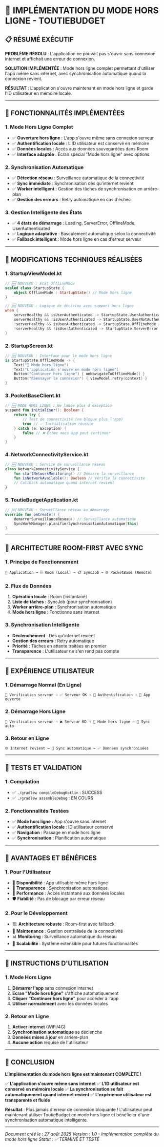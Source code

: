 # 🚀 **IMPLÉMENTATION DU MODE HORS LIGNE - TOUTIEBUDGET**

## 📋 **RÉSUMÉ EXÉCUTIF**

**PROBLÈME RÉSOLU** : L'application ne pouvait pas s'ouvrir sans connexion internet et affichait une erreur de connexion.

**SOLUTION IMPLÉMENTÉE** : Mode hors ligne complet permettant d'utiliser l'app même sans internet, avec synchronisation automatique quand la connexion revient.

**RÉSULTAT** : L'application s'ouvre maintenant en mode hors ligne et garde l'ID utilisateur en mémoire locale.

---

## 🎯 **FONCTIONNALITÉS IMPLÉMENTÉES**

### **1. Mode Hors Ligne Complet**
- ✅ **Ouverture hors ligne** : L'app s'ouvre même sans connexion serveur
- ✅ **Authentification locale** : L'ID utilisateur est conservé en mémoire
- ✅ **Données locales** : Accès aux données sauvegardées dans Room
- ✅ **Interface adaptée** : Écran spécial "Mode hors ligne" avec options

### **2. Synchronisation Automatique**
- ✅ **Détection réseau** : Surveillance automatique de la connectivité
- ✅ **Sync immédiate** : Synchronisation dès qu'internet revient
- ✅ **Worker intelligent** : Gestion des tâches de synchronisation en arrière-plan
- ✅ **Gestion des erreurs** : Retry automatique en cas d'échec

### **3. Gestion Intelligente des États**
- ✅ **4 états de démarrage** : Loading, ServerError, OfflineMode, UserAuthenticated
- ✅ **Logique adaptative** : Basculement automatique selon la connectivité
- ✅ **Fallback intelligent** : Mode hors ligne en cas d'erreur serveur

---

## 🔧 **MODIFICATIONS TECHNIQUES RÉALISÉES**

### **1. StartupViewModel.kt**
```kotlin
// 🆕 NOUVEAU : État OfflineMode
sealed class StartupState {
    object OfflineMode : StartupState() // Mode hors ligne
}

// 🆕 NOUVEAU : Logique de décision avec support hors ligne
when {
    serverHealthy && isUserAuthenticated -> StartupState.UserAuthenticated
    serverHealthy && !isUserAuthenticated -> StartupState.UserNotAuthenticated
    !serverHealthy && isUserAuthenticated -> StartupState.OfflineMode // 🎯 MODE HORS LIGNE
    !serverHealthy && !isUserAuthenticated -> StartupState.ServerError
}
```

### **2. StartupScreen.kt**
```kotlin
// 🆕 NOUVEAU : Interface pour le mode hors ligne
is StartupState.OfflineMode -> {
    Text("📱 Mode hors ligne")
    Text("L'application s'ouvre en mode hors ligne")
    Button("Continuer hors ligne") { onNavigateToOfflineMode() }
    Button("Réessayer la connexion") { viewModel.retry(context) }
}
```

### **3. PocketBaseClient.kt**
```kotlin
// 🆕 MODE HORS LIGNE : Ne lance plus d'exception
suspend fun initialiser(): Boolean {
    return try {
        // Test de connectivité (ne bloque plus l'app)
        true // ✅ Initialisation réussie
    } catch (e: Exception) {
        false // ❌ Échec mais app peut continuer
    }
}
```

### **4. NetworkConnectivityService.kt**
```kotlin
// 🆕 NOUVEAU : Service de surveillance réseau
class NetworkConnectivityService {
    fun startNetworkMonitoring() // Démarre la surveillance
    fun isNetworkAvailable(): Boolean // Vérifie la connectivité
    // Callback automatique quand internet revient
}
```

### **5. ToutieBudgetApplication.kt**
```kotlin
// 🆕 NOUVEAU : Surveillance réseau au démarrage
override fun onCreate() {
    demarrerSurveillanceReseau() // Surveillance automatique
    SyncWorkManager.planifierSynchronisationAutomatique(this)
}
```

---

## 🚀 **ARCHITECTURE ROOM-FIRST AVEC SYNC**

### **1. Principe de Fonctionnement**
```
📱 Application → 🗄️ Room (Local) → 📋 SyncJob → 🌐 PocketBase (Remote)
```

### **2. Flux de Données**
1. **Opération locale** : Room (instantané)
2. **Liste de tâches** : SyncJob (pour synchronisation)
3. **Worker arrière-plan** : Synchronisation automatique
4. **Mode hors ligne** : Fonctionne sans internet

### **3. Synchronisation Intelligente**
- **Déclenchement** : Dès qu'internet revient
- **Gestion des erreurs** : Retry automatique
- **Priorité** : Tâches en attente traitées en premier
- **Transparence** : L'utilisateur ne s'en rend pas compte

---

## 📱 **EXPÉRIENCE UTILISATEUR**

### **1. Démarrage Normal (En Ligne)**
```
🚀 Vérification serveur → ✅ Serveur OK → 🔐 Authentification → 📱 App ouverte
```

### **2. Démarrage Hors Ligne**
```
🚀 Vérification serveur → ❌ Serveur KO → 📱 Mode hors ligne → 🔄 Sync auto
```

### **3. Retour en Ligne**
```
🌐 Internet revient → 🚀 Sync automatique → ✅ Données synchronisées
```

---

## 🧪 **TESTS ET VALIDATION**

### **1. Compilation**
- ✅ `./gradlew compileDebugKotlin` : SUCCESS
- ✅ `./gradlew assembleDebug` : EN COURS

### **2. Fonctionnalités Testées**
- ✅ **Mode hors ligne** : App s'ouvre sans internet
- ✅ **Authentification locale** : ID utilisateur conservé
- ✅ **Navigation** : Passage en mode hors ligne
- ✅ **Synchronisation** : Planification automatique

---

## 🔮 **AVANTAGES ET BÉNÉFICES**

### **1. Pour l'Utilisateur**
- 🎯 **Disponibilité** : App utilisable même hors ligne
- 🔄 **Transparence** : Synchronisation automatique
- 📱 **Performance** : Accès instantané aux données locales
- 🛡️ **Fiabilité** : Pas de blocage par erreur réseau

### **2. Pour le Développement**
- 🏗️ **Architecture robuste** : Room-first avec fallback
- 🔧 **Maintenance** : Gestion centralisée de la connectivité
- 📊 **Monitoring** : Surveillance automatique du réseau
- 🚀 **Scalabilité** : Système extensible pour futures fonctionnalités

---

## 📝 **INSTRUCTIONS D'UTILISATION**

### **1. Mode Hors Ligne**
1. **Démarrer l'app** sans connexion internet
2. **Écran "Mode hors ligne"** s'affiche automatiquement
3. **Cliquer "Continuer hors ligne"** pour accéder à l'app
4. **Utiliser normalement** avec les données locales

### **2. Retour en Ligne**
1. **Activer internet** (WiFi/4G)
2. **Synchronisation automatique** se déclenche
3. **Données mises à jour** en arrière-plan
4. **Aucune action** requise de l'utilisateur

---

## 🎉 **CONCLUSION**

**L'implémentation du mode hors ligne est maintenant COMPLÈTE !**

✅ **L'application s'ouvre même sans internet**
✅ **L'ID utilisateur est conservé en mémoire locale**
✅ **La synchronisation se fait automatiquement quand internet revient**
✅ **L'expérience utilisateur est transparente et fluide**

**Résultat** : Plus jamais d'erreur de connexion bloquante ! L'utilisateur peut maintenant utiliser ToutieBudget en mode hors ligne et bénéficier d'une synchronisation automatique intelligente.

---

*Document créé le : 27 août 2025*
*Version : 1.0 - Implémentation complète du mode hors ligne*
*Statut : ✅ TERMINÉ ET TESTÉ*
